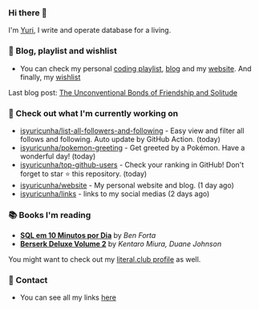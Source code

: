### Hi there 👋

I'm [Yuri](https://www.yuricunha.com/), I write and operate database for a living.

### 📃 Blog, playlist and wishlist

- You can check my personal [coding playlist](https://open.spotify.com/playlist/2d1HFycfFZ4XGUvO2hr240?si=34de76551a27425b), [blog](https://www.yuricunha.com/blog) and my [website](https://www.yuricunha.com/). And finally, my [wishlist](https://www.amazon.com.br/hz/wishlist/ls/3DF4K19CCQP1X)

Last blog post: [The Unconventional Bonds of Friendship and Solitude](https://www.yuricunha.com/blog/the-unconventional-bonds-of-friendship-and-solitude)

### 👷 Check out what I'm currently working on

- [isyuricunha/list-all-followers-and-following](https://github.com/isyuricunha/list-all-followers-and-following) - Easy view and filter all follows and following. Auto update by GitHub Action. (today)
- [isyuricunha/pokemon-greeting](https://github.com/isyuricunha/pokemon-greeting) - Get greeted by a Pokémon. Have a wonderful day! (today)
- [isyuricunha/top-github-users](https://github.com/isyuricunha/top-github-users) - Check your ranking in GitHub! Don't forget to star ⭐ this repository. (today)
- [isyuricunha/website](https://github.com/isyuricunha/website) - My personal website and blog. (1 day ago)
- [isyuricunha/links](https://github.com/isyuricunha/links) - links to my social medias (2 days ago)

### 📚 Books I'm reading
- **[SQL em 10 Minutos por Dia](https://literal.club/isyuricunha/book/ben-forta-sql-em-10-minutos-por-dia-yzwl6)** by _Ben Forta_
- **[Berserk Deluxe Volume 2](https://literal.club/isyuricunha/book/berserk-deluxe-volume-2-02231)** by _Kentaro Miura, Duane Johnson_

You might want to check out my
[literal.club profile](https://literal.club/isyuricunha) as well.

### 📧 Contact

- You can see all my links [here](https://links.yuricunha.com/)